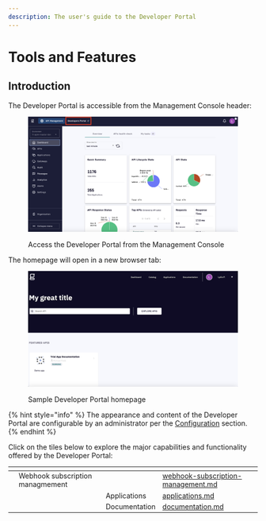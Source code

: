 ```yaml
---
description: The user's guide to the Developer Portal
---
```


# Tools and Features

## Introduction

The Developer Portal is accessible from the Management Console header:

<figure><img src="../../../.gitbook/assets/dev portal_access.png" alt=""><figcaption><p>Access the Developer Portal from the Management Console</p></figcaption></figure>

The homepage will open in a new browser tab:

<figure><img src="../../../.gitbook/assets/dev portal_home.png" alt=""><figcaption><p>Sample Developer Portal homepage</p></figcaption></figure>

{% hint style="info" %}
The appearance and content of the Developer Portal are configurable by an administrator per the [Configuration](../advanced-developer-portal-configuration/) section.
{% endhint %}

Click on the tiles below to explore the major capabilities and functionality offered by the Developer Portal:

<table data-view="cards"><thead><tr><th></th><th></th><th></th><th data-hidden data-card-target data-type="content-ref"></th></tr></thead><tbody><tr><td></td><td>Webhook subscription managmement</td><td></td><td><a href="webhook-subscription-management.md">webhook-subscription-management.md</a></td></tr><tr><td></td><td></td><td>Applications</td><td><a href="applications.md">applications.md</a></td></tr><tr><td></td><td></td><td>Documentation</td><td><a href="documentation.md">documentation.md</a></td></tr></tbody></table>
